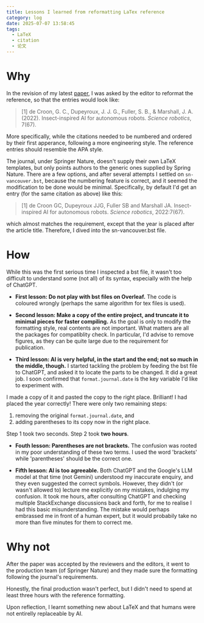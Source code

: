 ```yaml
---
title: Lessons I learned from reformatting LaTex reference
category: log
date: 2025-07-07 13:58:45
tags:
  - LaTeX
  - citation
  - 论文
---
```


# Why

In the revision of my latest [paper](https://doi.org/10.1007/s42235-025-00695-8), I was asked by the editor to reformat the reference, so that the entries would look like:

> [1] de Croon, G. C., Dupeyroux, J. J. G., Fuller, S. B., & Marshall, J. A. (2022). Insect-inspired AI for autonomous robots. _Science robotics_, 7(67).

More specifically, while the citations needed to be numbered and ordered by their first apperance, following a more engineering style. The reference entries should resemble the APA style.

The journal, under Springer Nature, doesn't supply their own LaTeX templates, but only points authors to the generic ones supplied by Spring Nature.<!-- more -->
There are a few options, and after several attempts I settled on `sn-vancouver.bst`,
because the numbering feature is correct, and it seemed the modification to be done would be minimal.
Specifically, by default I'd get an entry (for the same citation as above) like this:

> [1] de Croon GC, Dupeyroux JJG, Fuller SB and Marshall JA. Insect-inspired AI for autonomous robots. _Science robotics_, 2022:7(67).

which almost matches the requirement, except that the year is placed after the article title.
Therefore, I dived into the sn-vancouver.bst file.

# How

While this was the first serious time I inspected a bst file, it wasn't too difficult to understand some (not all) of its syntax, especially with the help of ChatGPT.

- **First lesson: Do not play with bst files on Overleaf.**
The code is coloured wrongly (perhaps the same algorithm for tex files is used).

- **Second lesson: Make a copy of the entire project, and truncate it to minimal pieces for faster compiling.**
As the goal is only to modify the formatting style, real contents are not important.
What matters are all the packages for compatiblity check.
In particular, I'd advise to remove figures, as they can be quite large due to the requirement for publication.

- **Third lesson: AI is very helpful, in the start and the end; not so much in the middle, though.**
I started tackling the problem by feeding the bst file to ChatGPT, and asked it to locate the parts to be changed.
It did a great job. I soon confirmed that `format.journal.date` is the key variable I'd like to experiment with.

I made a copy of it and pasted the copy to the right place.
Brilliant! I had placed the year correctly!
There were only two remaining steps: 

1. removing the original `format.journal.date`, and 
2. adding parentheses to its copy now in the right place.

Step 1 took two seconds.
Step 2 took **two hours**.

- **Fouth lesson: Parentheses are not brackets.** 
The confusion was rooted in my poor understanding of these two terms. I used the word 'brackets' while 'parentheses' should be the correct one. 

- **Fifth lesson: AI is too agreeable.** 
Both ChatGPT and the Google's LLM model at that time (not Gemini) understood my inaccurate enquiry, and they even suggested the correct symbols. However, they didn't (or wasn't allowed to) lecture me explicitly on my mistakes, indulging my confusion. It took me hours, after consulting ChatGPT and checking multiple StackExchange discussions back and forth, for me to realise I had this basic misunderstanding. The mistake would perhaps embrassed me in front of a human expert, but it would probabily take no more than five minutes for them to correct me.

# Why not

After the paper was accepted by the reviewers and the editors, it went to the production team (of Springer Nature) and they made sure the formatting following the journal's requirements.

Honestly, the final production wasn't perfect, but I didn't need to spend at least three hours with the reference formatting.

Upon reflection, I learnt something new about LaTeX and that humans were not entirelly replaceable by AI.